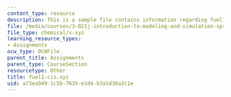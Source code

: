 ```yaml
---
content_type: resource
description: This is a sample file contains information regarding fuel1-cis.xyz.
file: /media/courses/3-021j-introduction-to-modeling-and-simulation-spring-2012/a73ea9491c5b7635e1d4b3a1d38a2c1e_fuel1-cis.xyz
file_type: chemical/x-xyz
learning_resource_types:
- Assignments
ocw_type: OCWFile
parent_title: Assignments
parent_type: CourseSection
resourcetype: Other
title: fuel1-cis.xyz
uid: a73ea949-1c5b-7635-e1d4-b3a1d38a2c1e
---
```

